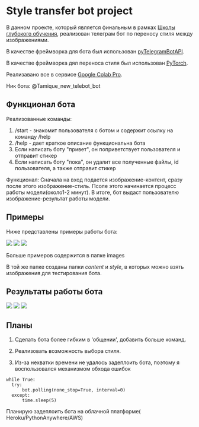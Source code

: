 # Style transfer bot project
В данном проекте, который является финальным в рамках  [Школы глубокого обучения](https://www.dlschool.org/), реализован телеграм бот по переносу стиля между изображениями.

В качестве фреймворка для бота был использован [pyTelegramBotAPI](https://github.com/eternnoir/pyTelegramBotAPI).

В качестве фреймворка дял переноса стиля был использован [PyTorch](https://pytorch.org/).

Реализавано все в сервисе [Google Colab Pro](https://colab.research.google.com/notebooks/intro.ipynb).

Ник бота: @Tamique_new_telebot_bot

## Функционал бота

Реализованные команды:
  1) /start - знакомит пользователя с ботом и содержит ссылку на команду /help
  2) /help - дает краткое описание функциональна бота
  3) Если написать боту "привет", он поприветствует пользователя и отправит стикер
  4) Если написать боту "пока", он удалит все полученные файлы, id пользователя, а также отправит стикер

Функционал: Сначала на вход подается изображение-контент, сразу после этого изображение-стиль. Псоле этого начинается процесс работы модели(около1-2 минут). В итоге, бот выдаст пользователю изображение-результат работы модели.

## Примеры

Ниже представлены примеры работы бота:

<img src="./images/result1.PNG">

<img src="./images/result4.PNG">

<img src="./images/result5.PNG">

Больше примеров содержится в папке images

В той же папке созданы папки *content* и *style*, в которых можно взять изображения для тестирования бота.

## Результаты работы бота

<img src="./images/telepique1.jpg">

<img src="./images/telepique2.jpg">

<img src="./images/telepique3.jpg">

## Планы

  1. Сделать бота более гибким в 'общении', добавить больше команд.
  
  2. Реализовать возможность выбора стиля.
  
  3. Из-за нехватки времени не удалось задеплоить бота, поэтому я воспользовался механизмом обхода ошибок
  
    while True:
      try:
          bot.polling(none_stop=True, interval=0)
      except: 
          time.sleep(5)
          
   Планирую задеплоить бота на облачной платформе( Heroku/PythonAnywhere/AWS)
